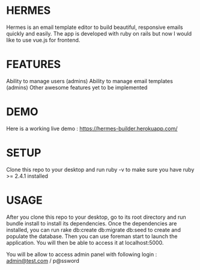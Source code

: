 # HERMES

Hermes is an email template editor to build beautiful, responsive emails quickly and easily. The app is developed with ruby on rails but now I would like to use vue.js for frontend.

# FEATURES

Ability to manage users (admins)
Ability to manage email templates (admins)
Other awesome features yet to be implemented

# DEMO

Here is a working live demo : https://hermes-builder.herokuapp.com/

# SETUP

Clone this repo to your desktop and run ruby -v to make sure you have ruby >= 2.4.1 installed

# USAGE

After you clone this repo to your desktop, go to its root directory and run bundle install to install its dependencies.
Once the dependencies are installed, you can run rake db:create db:migrate db:seed to create and populate the database. 
Then you can use foreman start to launch the application. You will then be able to access it at localhost:5000.

You will be allow to access admin panel with following login : admin@test.com / p@ssword



